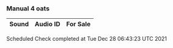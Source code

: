 ### Manual 4 oats
Sound         | Audio ID     | For Sale
------------- | ------------ | ----------


Scheduled Check completed at Tue Dec 28 06:43:23 UTC 2021
